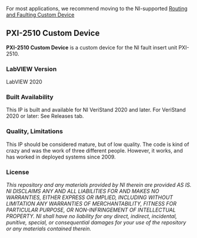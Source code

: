 For most applications, we recommend moving to the NI-supported [Routing and Faulting Custom Device](https://github.com/ni/niveristand-routing-and-faulting-custom-device)


## PXI-2510 Custom Device ##

**PXI-2510 Custom Device** is a custom device for the NI fault insert unit PXI-2510. 

### LabVIEW Version ###

LabVIEW 2020

### Built Availability ###

This IP is built and available for NI VeriStand 2020 and later.
For VeriStand 2020 or later: See Releases tab.

### Quality, Limitations ###

This IP should be considered mature, but of low quality. The code is kind of crazy and was the work of three different people. However, it works, and has worked in deployed systems since 2009. 

### License ###

*This repository and any materials provided by NI therein are provided AS IS. NI DISCLAIMS ANY AND ALL LIABILITIES FOR AND MAKES NO WARRANTIES, EITHER EXPRESS OR IMPLIED, INCLUDING WITHOUT LIMITATION ANY WARRANTIES OF MERCHANTABILITY, FITNESS FOR  PARTICULAR PURPOSE, OR NON-INFRINGEMENT OF INTELLECTUAL PROPERTY. NI shall have no liability for any direct, indirect, incidental, punitive, special, or consequential damages for your use of the repository or any materials contained therein.*
